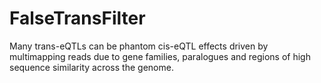 # FalseTransFilter
Many trans-eQTLs can be phantom cis-eQTL effects driven by multimapping reads due to gene families, paralogues and regions of high sequence similarity across the genome.
